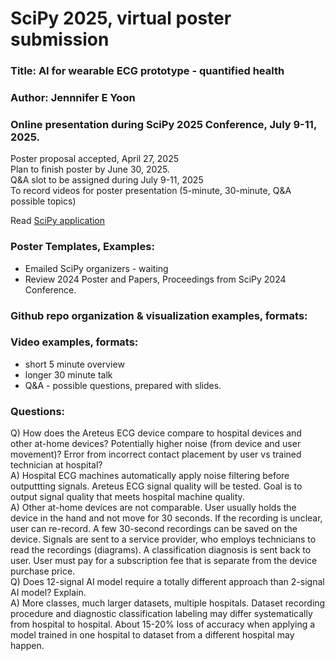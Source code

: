 # SciPy 2025, virtual poster submission  

### Title: AI for wearable ECG prototype - quantified health  
### Author: Jennnifer E Yoon  
### Online presentation during SciPy 2025 Conference, July 9-11, 2025.  

Poster proposal accepted, April 27, 2025  
Plan to finish poster by June 30, 2025.  
Q&A slot to be assigned during July 9-11, 2025   
To record videos for poster presentation (5-minute, 30-minute, Q&A possible topics)   

Read <a href="https://github.com/JennEYoon/ECG-transform/blob/main/SciPy2025-poster/application.md" > SciPy application </a>

### Poster Templates, Examples:  
 * Emailed SciPy organizers - waiting
 * Review 2024 Poster and Papers, Proceedings from SciPy 2024 Conference.  



### Github repo organization & visualization examples, formats:   



### Video examples, formats:  

 * short 5 minute overview
 * longer 30 minute talk
 * Q&A - possible questions, prepared with slides.

### Questions:  
  Q) How does the Areteus ECG device compare to hospital devices and other at-home devices? Potentially higher noise (from device and user movement)? Error from incorrect contact placement by user vs trained technician at hospital?  
  A) Hospital ECG machines automatically apply noise filtering before outputtting signals. Areteus ECG signal quality will be tested. Goal is to output signal quality that meets hospital machine quality.  
  A) Other at-home devices are not comparable. User usually holds the device in the hand and not move for 30 seconds. If the recording is unclear, user can re-record. A few 30-second recordings can be saved on the device. Signals are sent to a service provider, who employs technicians to read  the recordings (diagrams). A classification diagnosis is sent back to user. User must pay for a subscription fee that is separate from the device purchase price.  
  Q) Does 12-signal AI model require a totally different approach than 2-signal AI model? Explain.  
  A) More classes, much larger datasets, multiple hospitals. Dataset recording procedure and diagnostic classification labeling may differ systematically from hospital to hospital. About 15-20% loss of accuracy when applying a model trained in one hospital to dataset from a different hospital may happen.  


